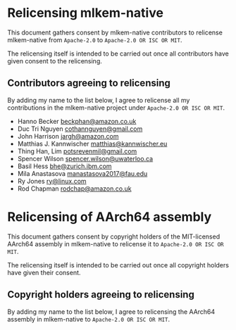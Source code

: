 # Relicensing mlkem-native

This document gathers consent by mlkem-native contributors to relicense
mlkem-native from `Apache-2.0` to `Apache-2.0 OR ISC OR MIT`.

The relicensing itself is intended to be carried out once all contributors
have given consent to the relicensing.

## Contributors agreeing to relicensing

By adding my name to the list below, I agree to relicense all my contributions
in the mlkem-native project under `Apache-2.0 OR ISC OR MIT`.

- Hanno Becker <beckphan@amazon.co.uk>
- Duc Tri Nguyen <cothannguyen@gmail.com>
- John Harrison <jargh@amazon.com>
- Matthias J. Kannwischer <matthias@kannwischer.eu>
- Thing Han, Lim <potsrevenmil@gmail.com>
- Spencer Wilson <spencer.wilson@uwaterloo.ca>
- Basil Hess <bhe@zurich.ibm.com>
- Mila Anastasova <manastasova2017@fau.edu>
- Ry Jones <ry@linux.com>
- Rod Chapman <rodchap@amazon.co.uk>

# Relicensing of AArch64 assembly

This document gathers consent by copyright holders of the MIT-licensed
AArch64 assembly in mlkem-native to relicense it to `Apache-2.0 OR ISC OR MIT`.

The relicensing itself is intended to be carried out once all copyright
holders have given their consent.

## Copyright holders agreeing to relicensing

By adding my name to the list below, I agree to relicensing
the AArch64 assembly in mlkem-native to `Apache-2.0 OR ISC OR MIT`.
